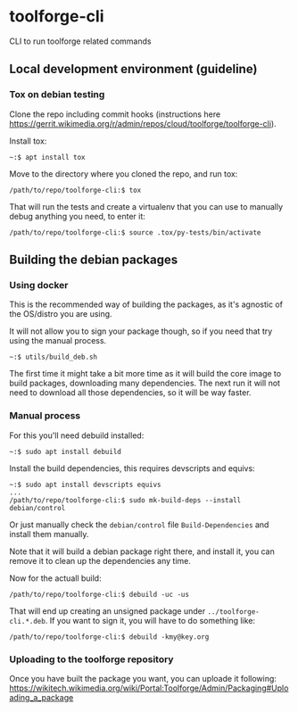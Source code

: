 # toolforge-cli

CLI to run toolforge related commands

## Local development environment (guideline)

### Tox on debian testing

Clone the repo including commit hooks (instructions here https://gerrit.wikimedia.org/r/admin/repos/cloud/toolforge/toolforge-cli).

Install tox:
```
~:$ apt install tox
```

Move to the directory where you cloned the repo, and run tox:
```
/path/to/repo/toolforge-cli:$ tox
```

That will run the tests and create a virtualenv that you can use to manually debug anything you need, to enter it:
```
/path/to/repo/toolforge-cli:$ source .tox/py-tests/bin/activate
```

## Building the debian packages
### Using docker
This is the recommended way of building the packages, as it's agnostic of the OS/distro you are using.

It will not allow you to sign your package though, so if you need that try using the manual process.

```
~:$ utils/build_deb.sh
```

The first time it might take a bit more time as it will build the core image to build packages, downloading many
dependencies. The next run it will not need to download all those dependencies, so it will be way faster.

### Manual process
For this you'll need debuild installed:
```
~:$ sudo apt install debuild
```

Install the build dependencies, this requires devscripts and equivs:
```
~:$ sudo apt install devscripts equivs
...
/path/to/repo/toolforge-cli:$ sudo mk-build-deps --install debian/control
```

Or just manually check the `debian/control` file `Build-Dependencies` and install them manually.

Note that it will build a debian package right there, and install it, you can remove it to clean up the dependencies any time.


Now for the actuall build:
```
/path/to/repo/toolforge-cli:$ debuild -uc -us
```

That will end up creating an unsigned package under `../toolforge-cli.*.deb`.
If you want to sign it, you will have to do something like:
```
/path/to/repo/toolforge-cli:$ debuild -kmy@key.org
```

### Uploading to the toolforge repository

Once you have built the package you want, you can uploade it following:
https://wikitech.wikimedia.org/wiki/Portal:Toolforge/Admin/Packaging#Uploading_a_package
